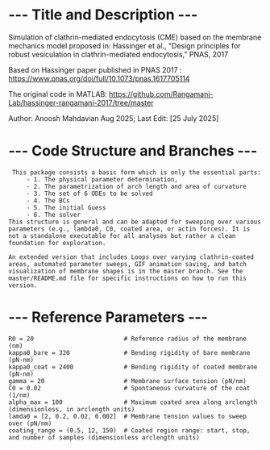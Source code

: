 # --- Title and Description ---
Simulation of clathrin-mediated endocytosis (CME) based on the membrane mechanics model proposed in: Hassinger et al., "Design principles for robust vesiculation in clathrin-mediated endocytosis," PNAS, 2017

Based on Hassinger paper published in PNAS 2017 : https://www.pnas.org/doi/full/10.1073/pnas.1617705114

The original code in MATLAB: https://github.com/Rangamani-Lab/hassinger-rangamani-2017/tree/master 

Author: Anoosh Mahdavian
Aug 2025; Last Edit: [25 July 2025]
# --- Code Structure and Branches ---
     This package consists a basic form which is only the essential parts: 
         - 1. The physical parameter determination, 
         - 2. The parametrization of arch length and area of curvature 
         - 3. The set of 6 ODEs to be solved
         - 4. The BCs
         - 5. The initial Guess
         - 6. The solver   
    This structure is general and can be adapted for sweeping over various parameters (e.g., lambda0, C0, coated area, or actin forces). It is not a standalone executable for all analyses but rather a clean foundation for exploration.
    
    An extended version that includes Loops over varying clathrin-coated areas, automated parameter sweeps, GIF animation saving, and batch visualization of membrane shapes is in the master branch. See the master/README.md file for specific instructions on how to run this version.
# --- Reference Parameters ---
    R0 = 20                         # Reference radius of the membrane (nm)
    kappa0_bare = 320               # Bending rigidity of bare membrane (pN·nm)
    kappa0_coat = 2400              # Bending rigidity of coated membrane (pN·nm)
    gamma = 20                      # Membrane surface tension (pN/nm)
    C0 = 0.02                       # Spontaneous curvature of the coat (1/nm)
    alpha_max = 100                 # Maximum coated area along arclength (dimensionless, in arclength units) 
    lamda0 = [2, 0.2, 0.02, 0.002]  # Membrane tension values to sweep over (pN/nm)
    coating_range = (0.5, 12, 150)  # Coated region range: start, stop, and number of samples (dimensionless arclength units)



